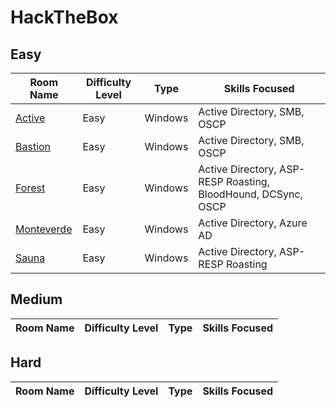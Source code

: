 # HackTheBox

## Easy

| Room Name                                                    | Difficulty Level | Type    | Skills Focused                                               |
| ------------------------------------------------------------ | ---------------- | ------- | ------------------------------------------------------------ |
| [Active](./Easy/Active/Active.md)     | Easy             | Windows   | Active Directory, SMB,  OSCP                                |
| [Bastion](./Easy/Bastion/Bastion.md)                          | Easy             | Windows   | Active Directory, SMB, OSCP                                |
| [Forest](./Easy/Forest/Forest.md)               | Easy             | Windows   | Active Directory, ASP-RESP Roasting, BloodHound, DCSync, OSCP         |
| [Monteverde](./Easy/Monteverde/Monteverde.md)                      | Easy             | Windows   | Active Directory, Azure AD                            |
| [Sauna](./Easy/Sauna/Sauna.md)        | Easy             | Windows   | Active Directory, ASP-RESP Roasting                                              |


## Medium

| Room Name                                                   | Difficulty Level | Type  | Skills Focused                                        |
| ----------------------------------------------------------- | ---------------- | ----- | ----------------------------------------------------- |


## Hard

| Room Name                                                   | Difficulty Level | Type  | Skills Focused                                        |
| ----------------------------------------------------------- | ---------------- | ----- | ----------------------------------------------------- |

